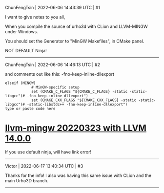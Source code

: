 ChunFengTsin | 2022-06-06 14:43:39 UTC | #1

I want to give notes to you all, 

When you compile the source of urho3d with CLion and LLVM-MINGW under Windows.

You should set the Generator to "MinGW Makefiles", in CMake panel.

NOT DEFAULT Ninja!

-------------------------

ChunFengTsin | 2022-06-06 14:46:13 UTC | #2

and comments out like this:
-fno-keep-inline-dllexport
```
elseif (MINGW)
            # MinGW-specific setup
            set (CMAKE_C_FLAGS "${CMAKE_C_FLAGS} -static -static-libgcc")# -fno-keep-inline-dllexport")
            set (CMAKE_CXX_FLAGS "${CMAKE_CXX_FLAGS} -static -static-libgcc")# -static-libstdc++ -fno-keep-inline-dllexport")
type or paste code here
```
# [llvm-mingw 20220323 with LLVM 14.0.0](https://github.com/mstorsjo/llvm-mingw/releases/tag/20220323)

If you use default ninja, will have link error!

-------------------------

Victor | 2022-06-17 13:40:34 UTC | #3

Thanks for the info! I also was having this same issue with CLion and the main Urho3D branch.

-------------------------

